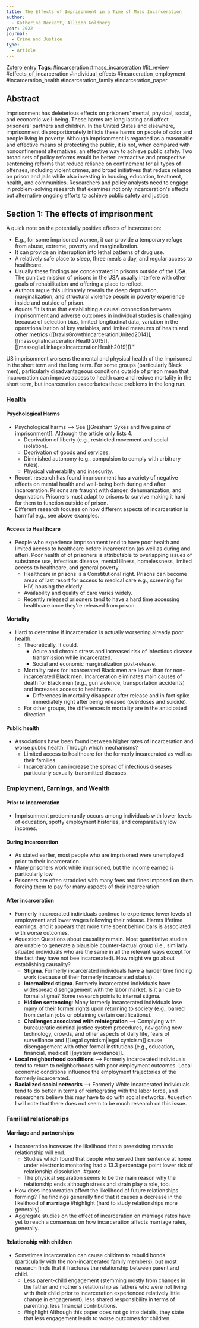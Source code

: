 ```yaml
---
title: The Effects of Imprisonment in a Time of Mass Incarceration
author:
  - Katherine Beckett, Allison Goldberg
year: 2022
journal:
  - Crime and Justice
type:
  - Article
---
```

[Zotero entry](zotero://select/items/@beckettEffectsImprisonmentTime2022)
**Tags**: #incarceration #mass_incarceration #lit_review #effects_of_incarceration #individual_effects #incarceration_employment #incarceration_health #incarceration_family #incarceration_paper
## Abstract

Imprisonment has deleterious effects on prisoners' mental, physical, social, and economic well-being. These harms are long lasting and affect prisoners' partners and children. In the United States and elsewhere, imprisonment disproportionately inflicts these harms on people of color and people living in poverty. Although imprisonment is regarded as a reasonable and effective means of protecting the public, it is not, when compared with nonconfinement alternatives, an effective way to achieve public safety. Two broad sets of policy reforms would be better: retroactive and prospective sentencing reforms that reduce reliance on confinement for all types of offenses, including violent crimes, and broad initiatives that reduce reliance on prison and jails while also investing in housing, education, treatment, health, and communities. Researchers and policy analysts need to engage in problem-solving research that examines not only incarceration's effects but alternative ongoing efforts to achieve public safety and justice.
## Section 1: The effects of imprisonment

A quick note on the potentially positive effects of incarceration:
* E.g., for some imprisoned women, it can provide a temporary refuge from abuse, extreme, poverty and marginalization.
* It can provide an interruption into lethal patterns of drug use.
* A relatively safe place to sleep, three meals a day, and regular access to healthcare.
* Usually these findings are concentrated in prisons outside of the USA. The punitive mission of prisons in the USA usually interfere with other goals of rehabilitation and offering a place to reflect.
* Authors argue this ultimately reveals the deep deprivation, marginalization, and structural violence people in poverty experience inside and outside of prison.
* #quote "It is true that establishing a causal connection between imprisonment and adverse outcomes in individual studies is challenging because of selection bias, limited longitudinal data, variation in the operationalization of key variables, and limited measures of health and other metrics ([[travisGrowthIncarcerationUnited2014]], [[massogliaIncarcerationHealth2015]], [[massogliaLinkagesIncarcerationHealth2019]])."

US imprisonment worsens the mental and physical health of the imprisoned in the short term and the long term. For some groups (particularly Black men), particularly disadvantageous conditions outside of prison mean that incarceration can improve access to health care and reduce mortality in the short term, but incarceration exacerbates these problems in the long run.

### Health
#### Psychological Harms

* Psychological harms --> See [[Gresham Sykes and five pains of imprisonment]]. Although the article only lists 4.
	* Deprivation of liberty (e.g., restricted movement and social isolation).
	* Deprivation of goods and services.
	* Diminished autonomy (e.g., compulsion to comply with arbitrary rules).
	* Physical vulnerability and insecurity.
* Recent research has found imprisonment has a variety of negative effects on mental health and well-being both during and after incarceration. Prisons are fraught with danger, dehumanization, and deprivation. Prisoners must adapt to prisons to survive making it hard for them to function outside of prison.
* Different research focuses on how different aspects of incarceration is harmful e.g., see above examples.

#### Access to Healthcare

* People who experience imprisonment tend to have poor health and limited access to healthcare before incarceration (as well as during and after). Poor health of of prisoners is attributable to overlapping issues of substance use, infectious disease, mental illness, homelessness, limited access to healthcare, and general poverty.
	* Healthcare in prisons is a Constitutional right. Prisons can become areas of last resort for access to medical care e.g., screening for HIV, housing the elderly.
	* Availability and quality of care varies widely.
	* Recently released prisoners tend to have a hard time accessing healthcare once they're released from prison.

#### Mortality

* Hard to determine if incarceration is actually worsening already poor health.
	* Theoretically, it could.
		* Acute and chronic stress and increased risk of infectious disease transmission while incarcerated.
		* Social and economic marginalization post-release.
	* Mortality rates for incarcerated Black men are lower than for non-incarcerated Black men. Incarceration eliminates main causes of death for Black men (e.g., gun violence, transportation accidents) and increases access to healthcare.
		* Differences in mortality disappear after release and in fact spike immediately right after being released (overdoses and suicide).
	* For other groups, the differences in mortality are in the anticipated direction.

#### Public health

* Associations have been found between higher rates of incarceration and worse public health. Through which mechanisms?
	* Limited access to healthcare for the formerly incarcerated as well as their families.
	* Incarceration can increase the spread of infectious diseases particularly sexually-transmitted diseases.

### Employment, Earnings, and Wealth

#### Prior to incarceration

* Imprisonment predominantly occurs among individuals with lower levels of education, spotty employment histories, and comparatively low incomes.

#### During incarceration

* As stated earlier, most people who are imprisoned were unemployed prior to their incarceration.
* Many prisoners work while imprisoned, but the income earned is particularly low.
* Prisoners are often straddled with many fees and fines imposed on them forcing them to pay for many aspects of their incarceration.

#### After incarceration

* Formerly incarcerated individuals continue to experience lower levels of employment and lower wages following their release. Harms lifetime earnings, and it appears that more time spent behind bars is associated with worse outcomes.
* #question Questions about causality remain. Most quantitative studies are unable to generate a plausible counter-factual group (i.e., similarly situated individuals who are the same in all the relevant ways except for the fact they have not bee incarcerated). How might we go about establishing causality?
	* **Stigma**. Formerly incarcerated individuals have a harder time finding work (because of their formerly incarcerated status).
	* **Internalized stigma**. Formerly incarcerated individuals have widespread disengagement with the labor market. Is it all due to formal stigma? Some research points to internal stigma.
	* **Hidden sentencing**: Many formerly incarcerated individuals lose many of their former rights upon returning to society (e.g., barred from certain jobs or obtaining certain certifications).
	* **Challenges associated with reintegration** --> Complying with bureaucratic criminal justice system procedures, navigating new technology, crowds, and other aspects of daily life, fears of surveillance and [[Legal cynicism|legal cynicism]] cause disengagement with other formal institutions (e.g., education, financial, medical) [[system avoidance]].
* **Local neighborhood conditions** --> Formerly incarcerated individuals tend to return to neighborhoods with poor employment outcomes. Local economic conditions influence the employment trajectories of the formerly incarcerated.
* **Racialized social networks** --> Formerly White incarcerated individuals tend to do better in terms of reintegrating with the labor force, and researchers believe this may have to do with social networks. #question I will note that there does not seem to be much research on this issue.
### Familial relationships

#### Marriage and partnerships

* Incarceration increases the likelihood that a preexisting romantic relationship will end.
	* Studies which found that people who served their sentence at home under electronic monitoring had a 13.3 percentage point lower risk of relationship dissolution. #quote 
	* The physical separation seems to be the main reason why the relationship ends although stress and strain play a role, too.
* How does incarceration affect the likelihood of future relationships forming? The findings generally find that it causes a decrease in the likelihood of **marriage** #highlight (hard to study relationships more generally).
* Aggregate studies on the effect of incarceration on marriage rates have yet to reach a consensus on how incarceration affects marriage rates, generally.

#### Relationship with children

* Sometimes incarceration can cause children to rebuild bonds (particularly with the non-incarcerated family members), but most research finds that it fractures the relationship between parent and child.
	* Less parent-child engagement (stemming mostly from changes in the father and mother's relationship as fathers who were not living with their child prior to incarceration experienced relatively little change in engagement), less shared responsibility in terms of parenting, less financial contributions.
	* #highlight Although this paper does not go into details, they state that less engagement leads to worse outcomes for children.